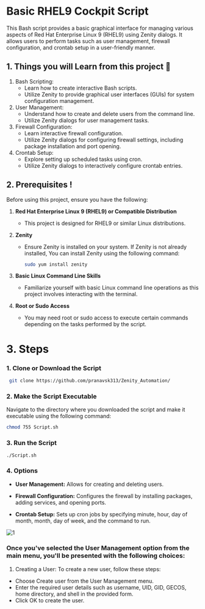 # Basic RHEL9 Cockpit Script

This Bash script provides a basic graphical interface for managing various aspects of Red Hat Enterprise Linux 9 (RHEL9) using Zenity dialogs. It allows users to perform tasks such as user management, firewall configuration, and crontab setup in a user-friendly manner.

## 1. Things you will Learn from this project 🤯
1. Bash Scripting:
   - Learn how to create interactive Bash scripts.
   - Utilize Zenity to provide graphical user interfaces (GUIs) for system configuration management.
2. User Management:
   - Understand how to create and delete users from the command line.
   - Utilize Zenity dialogs for user management tasks.
3. Firewall Configuration:
   - Learn interactive firewall configuration.
   - Utilize Zenity dialogs for configuring firewall settings, including package installation and port opening.
4. Crontab Setup:
   - Explore setting up scheduled tasks using cron.
   - Utilize Zenity dialogs to interactively configure crontab entries.

##  2. **Prerequisites** ! 
Before using this project, ensure you have the following:

1. **Red Hat Enterprise Linux 9 (RHEL9) or Compatible Distribution**
   - This project is designed for RHEL9 or similar Linux distributions.

2. **Zenity**
   - Ensure Zenity is installed on your system. If Zenity is not already installed, You can install Zenity using the following command:
     ```bash
     sudo yum install zenity
     ```

3. **Basic Linux Command Line Skills**
   - Familiarize yourself with basic Linux command line operations as this project involves interacting with the terminal.

4. **Root or Sudo Access**
   - You may need root or sudo access to execute certain commands depending on the tasks performed by the script.

# 3. Steps

### 1. Clone or Download the Script
```bash
 git clone https://github.com/pranavsk313/Zenity_Automation/
```
### 2. Make the Script Executable
Navigate to the directory where you downloaded the script and make it executable using the following command:

```bash
chmod 755 Script.sh
```

### 3. Run the Script
```
./Script.sh
```
### 4. Options
- **User Management:** Allows for creating and deleting users.

- **Firewall Configuration:** Configures the firewall by installing packages, adding services, and opening ports.

- **Crontab Setup:** Sets up cron jobs by specifying minute, hour, day of month, month, day of week, and the command to run.

![1](https://github.com/pranavsk313/Zenity_Automation/assets/122976840/7757caca-450f-4aa5-9105-7d28b0748305)

### Once you've selected the **User Management** option from the main menu, you'll be presented with the following choices:

   1. Creating a User:
    To create a new user, follow these steps:
   - Choose Create user from the User Management menu.
   - Enter the required user details such as username, UID, GID, GECOS, home directory, and shell in the provided form.
   - Click OK to create the user.











